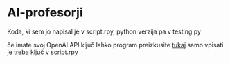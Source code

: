# AI-profesorji

Koda, ki sem jo napisal je v script.rpy, python verzija pa v testing.py

če imate svoj OpenAI API ključ lahko program preizkusite [tukaj](https://drive.google.com/drive/folders/1w_A2K_p8rQ7CnHvusS4qOIw0gKaAi4kP?usp=sharing)
samo vpisati je treba ključ v script.rpy
